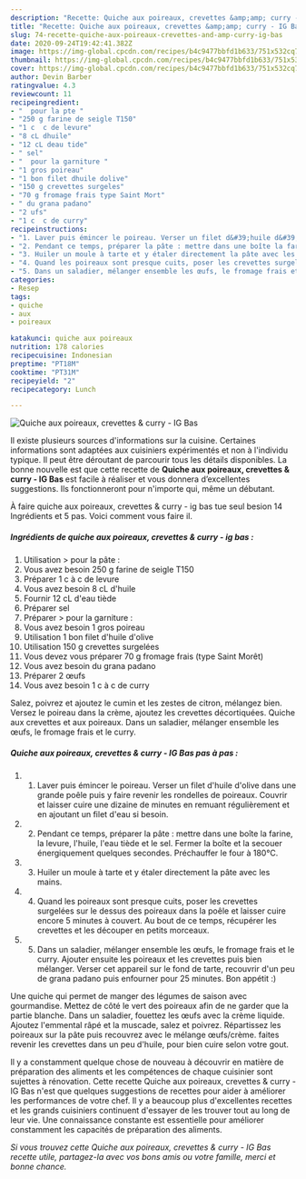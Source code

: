 ```yaml
---
description: "Recette: Quiche aux poireaux, crevettes &amp;amp; curry - IG Bas"
title: "Recette: Quiche aux poireaux, crevettes &amp;amp; curry - IG Bas"
slug: 74-recette-quiche-aux-poireaux-crevettes-and-amp-curry-ig-bas
date: 2020-09-24T19:42:41.382Z
image: https://img-global.cpcdn.com/recipes/b4c9477bbfd1b633/751x532cq70/quiche-aux-poireaux-crevettes-curry-ig-bas-photo-principale-de-la-recette.jpg
thumbnail: https://img-global.cpcdn.com/recipes/b4c9477bbfd1b633/751x532cq70/quiche-aux-poireaux-crevettes-curry-ig-bas-photo-principale-de-la-recette.jpg
cover: https://img-global.cpcdn.com/recipes/b4c9477bbfd1b633/751x532cq70/quiche-aux-poireaux-crevettes-curry-ig-bas-photo-principale-de-la-recette.jpg
author: Devin Barber
ratingvalue: 4.3
reviewcount: 11
recipeingredient:
- "  pour la pte "
- "250 g farine de seigle T150"
- "1 c  c de levure"
- "8 cL dhuile"
- "12 cL deau tide"
- " sel"
- "  pour la garniture "
- "1 gros poireau"
- "1 bon filet dhuile dolive"
- "150 g crevettes surgeles"
- "70 g fromage frais type Saint Mort"
- " du grana padano"
- "2 ufs"
- "1 c  c de curry"
recipeinstructions:
- "1. Laver puis émincer le poireau. Verser un filet d&#39;huile d&#39;olive dans une grande poêle puis y faire revenir les rondelles de poireaux. Couvrir et laisser cuire une dizaine de minutes en remuant régulièrement et en ajoutant un filet d&#39;eau si besoin."
- "2. Pendant ce temps, préparer la pâte : mettre dans une boîte la farine, la levure, l&#39;huile, l&#39;eau tiède et le sel. Fermer la boîte et la secouer énergiquement quelques secondes. Préchauffer le four à 180°C."
- "3. Huiler un moule à tarte et y étaler directement la pâte avec les mains."
- "4. Quand les poireaux sont presque cuits, poser les crevettes surgelées sur le dessus des poireaux dans la poêle et laisser cuire encore 5 minutes à couvert. Au bout de ce temps, récupérer les crevettes et les découper en petits morceaux."
- "5. Dans un saladier, mélanger ensemble les œufs, le fromage frais et le curry. Ajouter ensuite les poireaux et les crevettes puis bien mélanger. Verser cet appareil sur le fond de tarte, recouvrir d&#39;un peu de grana padano puis enfourner pour 25 minutes. Bon appétit :)"
categories:
- Resep
tags:
- quiche
- aux
- poireaux

katakunci: quiche aux poireaux 
nutrition: 178 calories
recipecuisine: Indonesian
preptime: "PT18M"
cooktime: "PT31M"
recipeyield: "2"
recipecategory: Lunch

---
```



![Quiche aux poireaux, crevettes &amp; curry - IG Bas](https://img-global.cpcdn.com/recipes/b4c9477bbfd1b633/751x532cq70/quiche-aux-poireaux-crevettes-curry-ig-bas-photo-principale-de-la-recette.jpg)

Il existe plusieurs sources d'informations sur la cuisine. Certaines informations sont adaptées aux cuisiniers expérimentés et non à l'individu typique. Il peut être déroutant de parcourir tous les détails disponibles. La bonne nouvelle est que cette recette de <strong> Quiche aux poireaux, crevettes &amp; curry - IG Bas </strong> est facile à réaliser et vous donnera d’excellentes suggestions. Ils fonctionneront pour n'importe qui, même un débutant.

<!--inarticleads1-->

À faire quiche aux poireaux, crevettes &amp; curry - ig bas tue seul besion 14 Ingrédients et 5 pas. Voici comment vous faire il.

##### Ingrédients de quiche aux poireaux, crevettes &amp; curry - ig bas :

1. Utilisation  &gt; pour la pâte :
1. Vous avez besoin 250 g farine de seigle T150
1. Préparer 1 c à c de levure
1. Vous avez besoin 8 cL d&#39;huile
1. Fournir 12 cL d&#39;eau tiède
1. Préparer  sel
1. Préparer  &gt; pour la garniture :
1. Vous avez besoin 1 gros poireau
1. Utilisation 1 bon filet d&#39;huile d&#39;olive
1. Utilisation 150 g crevettes surgelées
1. Vous devez vous préparer 70 g fromage frais (type Saint Morêt)
1. Vous avez besoin  du grana padano
1. Préparer 2 œufs
1. Vous avez besoin 1 c à c de curry


Salez, poivrez et ajoutez le cumin et les zestes de citron, mélangez bien. Versez le poireau dans la crème, ajoutez les crevettes décortiquées. Quiche aux crevettes et aux poireaux. Dans un saladier, mélanger ensemble les œufs, le fromage frais et le curry. 

<!--inarticleads2-->

##### Quiche aux poireaux, crevettes &amp; curry - IG Bas pas à pas :

1. 1. Laver puis émincer le poireau. Verser un filet d&#39;huile d&#39;olive dans une grande poêle puis y faire revenir les rondelles de poireaux. Couvrir et laisser cuire une dizaine de minutes en remuant régulièrement et en ajoutant un filet d&#39;eau si besoin.
1. 2. Pendant ce temps, préparer la pâte : mettre dans une boîte la farine, la levure, l&#39;huile, l&#39;eau tiède et le sel. Fermer la boîte et la secouer énergiquement quelques secondes. Préchauffer le four à 180°C.
1. 3. Huiler un moule à tarte et y étaler directement la pâte avec les mains.
1. 4. Quand les poireaux sont presque cuits, poser les crevettes surgelées sur le dessus des poireaux dans la poêle et laisser cuire encore 5 minutes à couvert. Au bout de ce temps, récupérer les crevettes et les découper en petits morceaux.
1. 5. Dans un saladier, mélanger ensemble les œufs, le fromage frais et le curry. Ajouter ensuite les poireaux et les crevettes puis bien mélanger. Verser cet appareil sur le fond de tarte, recouvrir d&#39;un peu de grana padano puis enfourner pour 25 minutes. Bon appétit :)


Une quiche qui permet de manger des légumes de saison avec gourmandise. Mettez de côté le vert des poireaux afin de ne garder que la partie blanche. Dans un saladier, fouettez les œufs avec la crème liquide. Ajoutez l&#39;emmental râpé et la muscade, salez et poivrez. Répartissez les poireaux sur la pâte puis recouvrez avec le mélange œufs/crème. faites revenir les crevettes dans un peu d&#39;huile, pour bien cuire selon votre gout. 

<!--inarticleads1-->

<p>
Il y a constamment quelque chose de nouveau à découvrir en matière de préparation des aliments et les compétences de chaque cuisinier sont sujettes à rénovation. Cette recette Quiche aux poireaux, crevettes &amp; curry - IG Bas n'est que quelques suggestions de recettes pour aider à améliorer les performances de votre chef. Il y a beaucoup plus d'excellentes recettes et les grands cuisiniers continuent d'essayer de les trouver tout au long de leur vie. Une connaissance constante est essentielle pour améliorer constamment les capacités de préparation des aliments.
</p>

<p>
<i>Si vous trouvez cette Quiche aux poireaux, crevettes &amp; curry - IG Bas recette utile, partagez-la avec vos bons amis ou votre famille, merci et bonne chance.</i>
</p>

